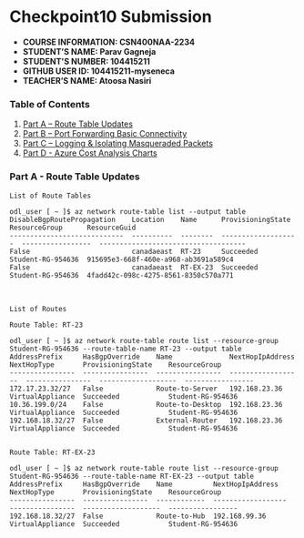 # Checkpoint10 Submission

- **COURSE INFORMATION: CSN400NAA-2234**
- **STUDENT’S NAME: Parav Gagneja**
- **STUDENT'S NUMBER: 104415211**
- **GITHUB USER ID: 104415211-myseneca**
- **TEACHER’S NAME: Atoosa Nasiri**

### Table of Contents

1. [Part A – Route Table Updates](#part-a---route-table-updates)
2. [Part B – Port Forwarding Basic Connectivity](#header2)
3. [Part C – Logging & Isolating Masqueraded Packets](#header3)
4. [Part D - Azure Cost Analysis Charts](#haeder4)

### Part A - Route Table Updates

```
List of Route Tables

odl_user [ ~ ]$ az network route-table list --output table
DisableBgpRoutePropagation    Location    Name      ProvisioningState    ResourceGroup      ResourceGuid
----------------------------  ----------  --------  -------------------  -----------------  ------------------------------------
False                         canadaeast  RT-23     Succeeded            Student-RG-954636  915695e3-668f-460e-a968-ab3691a589c4
False                         canadaeast  RT-EX-23  Succeeded            Student-RG-954636  4fadd42c-098c-4275-8561-8350c570a771
```
<br>

```
List of Routes

Route Table: RT-23

odl_user [ ~ ]$ az network route-table route list --resource-group Student-RG-954636 --route-table-name RT-23 --output table
AddressPrefix     HasBgpOverride    Name              NextHopIpAddress    NextHopType       ProvisioningState    ResourceGroup
----------------  ----------------  ----------------  ------------------  ----------------  -------------------  -----------------
172.17.23.32/27   False             Route-to-Server   192.168.23.36       VirtualAppliance  Succeeded            Student-RG-954636
10.36.199.0/24    False             Route-to-Desktop  192.168.23.36       VirtualAppliance  Succeeded            Student-RG-954636
192.168.18.32/27  False             External-Router   192.168.23.36       VirtualAppliance  Succeeded            Student-RG-954636


Route Table: RT-EX-23

odl_user [ ~ ]$ az network route-table route list --resource-group Student-RG-954636 --route-table-name RT-EX-23 --output table
AddressPrefix     HasBgpOverride    Name          NextHopIpAddress    NextHopType       ProvisioningState    ResourceGroup
----------------  ----------------  ------------  ------------------  ----------------  -------------------  -----------------
192.168.18.32/27  False             Route-to-Hub  192.168.99.36       VirtualAppliance  Succeeded            Student-RG-954636
```